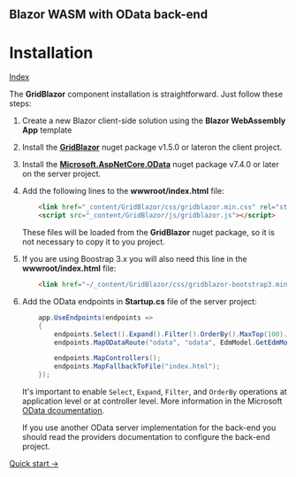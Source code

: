 ## Blazor WASM with OData back-end

# Installation

[Index](Documentation.md)

The **GridBlazor** component installation is straightforward. Just follow these steps:

1. Create a new Blazor client-side solution using the **Blazor WebAssembly App** template

2. Install the [**GridBlazor**](http://nuget.org/packages/GridBlazor/) nuget package v1.5.0 or lateron the client project.

3. Install the [**Microsoft.AspNetCore.OData**](http://www.nuget.org/packages/Microsoft.AspNetCore.OData/) nuget package v7.4.0 or later on the server project.

4. Add the following lines to the **wwwroot/index.html** file:
    ```html
        <link href="_content/GridBlazor/css/gridblazor.min.css" rel="stylesheet" />
        <script src="_content/GridBlazor/js/gridblazor.js"></script>
    ```
    These files will be loaded from the **GridBlazor** nuget package, so it is not necessary to copy it to you project.


5. If you are using Boostrap 3.x you will also need this line in the **wwwroot/index.html** file:
    ```html
        <link href="~/_content/GridBlazor/css/gridblazor-bootstrap3.min.css" rel="stylesheet" />
     ```

6. Add the OData endpoints in **Startup.cs** file of the server project:

    ```c#
        app.UseEndpoints(endpoints =>
        {
            endpoints.Select().Expand().Filter().OrderBy().MaxTop(100).Count();
            endpoints.MapODataRoute("odata", "odata", EdmModel.GetEdmModel());

            endpoints.MapControllers();
            endpoints.MapFallbackToFile("index.html");
        });
    ```

    It's important to enable ```Select```, ```Expand```, ```Filter```, and ```OrderBy``` operations at application level or at controller level.
    More information in the Microsoft [OData dcoumentation](https://docs.microsoft.com/en-us/dotnet/api/overview/odata-dotnet/).

    If you use another OData server implementation for the back-end you should read the providers documentation to configure the back-end project.
 
[Quick start ->](Quick_start.md)